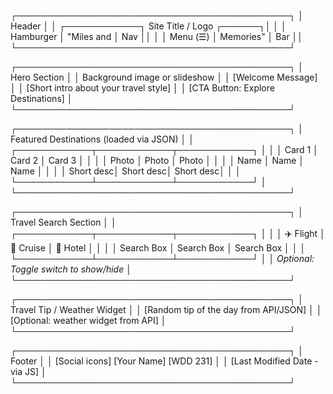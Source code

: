 ┌────────────────────────────────────────────┐
│ Header                                     │
│ ┌────────────┐  Site Title / Logo  ┌──────┐│
│ │ Hamburger  │      "Miles and     │ Nav  ││
│ │  Menu (☰) │       Memories"      │ Bar  ││
└────────────────────────────────────────────┘

┌────────────────────────────────────────────┐
│ Hero Section                               │
│ Background image or slideshow              │
│ [Welcome Message]                          │
│ [Short intro about your travel style]      │
│ [CTA Button: Explore Destinations]         │
└────────────────────────────────────────────┘

┌────────────────────────────────────────────┐
│ Featured Destinations (loaded via JSON)    │
│ ┌────────────┬────────────┬────────────┐   │
│ │  Card 1    │  Card 2    │  Card 3    │   │
│ │  Photo     │  Photo     │  Photo     │   │
│ │  Name      │  Name      │  Name      │   │
│ │  Short desc│  Short desc│  Short desc│   │
│ └────────────┴────────────┴────────────┘   │
└────────────────────────────────────────────┘

┌────────────────────────────────────────────┐
│ Travel Search Section                      │
│ ┌────────────┬────────────┬────────────┐   │
│ │ ✈️ Flight  │ 🚢 Cruise  │ 🏨 Hotel  │   │
│ │ Search Box │ Search Box │ Search Box │   │
│ └────────────┴────────────┴────────────┘   │
│ *Optional: Toggle switch to show/hide*     │
└────────────────────────────────────────────┘

┌────────────────────────────────────────────┐
│ Travel Tip / Weather Widget                │
│ [Random tip of the day from API/JSON]      │
│ [Optional: weather widget from API]        │
└────────────────────────────────────────────┘

┌────────────────────────────────────────────┐
│ Footer                                     │
│ [Social icons] [Your Name] [WDD 231]       │
│ [Last Modified Date - via JS]              │
└────────────────────────────────────────────┘
